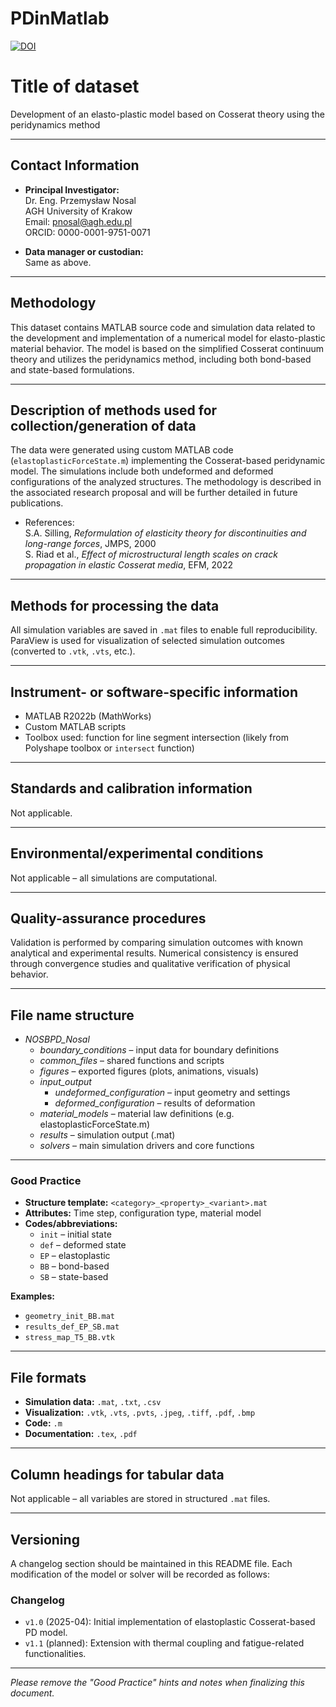 # PDinMatlab
[![DOI](https://zenodo.org/badge/970575823.svg)](https://doi.org/10.5281/zenodo.15781181)

# Title of dataset

Development of an elasto-plastic model based on Cosserat theory using the peridynamics method

---

## Contact Information

- **Principal Investigator:**  
  Dr. Eng. Przemysław Nosal  
  AGH University of Krakow  
  Email: pnosal@agh.edu.pl  
  ORCID: 0000-0001-9751-0071  

- **Data manager or custodian:**  
  Same as above.

---

## Methodology

This dataset contains MATLAB source code and simulation data related to the development and implementation of a numerical model for elasto-plastic material behavior. The model is based on the simplified Cosserat continuum theory and utilizes the peridynamics method, including both bond-based and state-based formulations.

---

## Description of methods used for collection/generation of data

The data were generated using custom MATLAB code (`elastoplasticForceState.m`) implementing the Cosserat-based peridynamic model. The simulations include both undeformed and deformed configurations of the analyzed structures. The methodology is described in the associated research proposal and will be further detailed in future publications.

- References:  
  S.A. Silling, *Reformulation of elasticity theory for discontinuities and long-range forces*, JMPS, 2000  
  S. Riad et al., *Effect of microstructural length scales on crack propagation in elastic Cosserat media*, EFM, 2022  

---

## Methods for processing the data

All simulation variables are saved in `.mat` files to enable full reproducibility. ParaView is used for visualization of selected simulation outcomes (converted to `.vtk`, `.vts`, etc.).

---

## Instrument- or software-specific information

- MATLAB R2022b (MathWorks)
- Custom MATLAB scripts
- Toolbox used: function for line segment intersection (likely from Polyshape toolbox or `intersect` function)

---

## Standards and calibration information

Not applicable.

---

## Environmental/experimental conditions

Not applicable – all simulations are computational.

---

## Quality-assurance procedures

Validation is performed by comparing simulation outcomes with known analytical and experimental results. Numerical consistency is ensured through convergence studies and qualitative verification of physical behavior.

---

## File name structure

- _NOSBPD_Nosal_ <br />
  - _boundary_conditions_ – input data for boundary definitions <br />
  - _common_files_ – shared functions and scripts <br />
  - _figures_ – exported figures (plots, animations, visuals) <br />
  - _input_output_ <br />
    - _undeformed_configuration_ – input geometry and settings <br />
    - _deformed_configuration_ – results of deformation <br />
  - _material_models_ – material law definitions (e.g. elastoplasticForceState.m) <br />
  - _results_ – simulation output (.mat) <br />
  - _solvers_ – main simulation drivers and core functions <br />

---

### Good Practice

- **Structure template:** `<category>_<property>_<variant>.mat`
- **Attributes:** Time step, configuration type, material model
- **Codes/abbreviations:**  
  - `init` – initial state  
  - `def` – deformed state  
  - `EP` – elastoplastic  
  - `BB` – bond-based  
  - `SB` – state-based  

**Examples:**
- `geometry_init_BB.mat`
- `results_def_EP_SB.mat`
- `stress_map_T5_BB.vtk`

---

## File formats

- **Simulation data:** `.mat`, `.txt`, `.csv`
- **Visualization:** `.vtk`, `.vts`, `.pvts`, `.jpeg`, `.tiff`, `.pdf`, `.bmp`
- **Code:** `.m`
- **Documentation:** `.tex`, `.pdf`

---

## Column headings for tabular data

Not applicable – all variables are stored in structured `.mat` files.

---

## Versioning

A changelog section should be maintained in this README file. Each modification of the model or solver will be recorded as follows:

### Changelog

- `v1.0` (2025-04): Initial implementation of elastoplastic Cosserat-based PD model.
- `v1.1` (planned): Extension with thermal coupling and fatigue-related functionalities.

---

*Please remove the "Good Practice" hints and notes when finalizing this document.*
